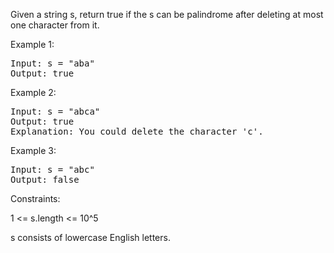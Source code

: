 Given a string s, return true if the s can be palindrome after deleting at most one character from it.

 

Example 1:
<pre>
Input: s = "aba"
Output: true
</pre>

Example 2:
<pre>
Input: s = "abca"
Output: true
Explanation: You could delete the character 'c'.
</pre>

Example 3:
<pre>
Input: s = "abc"
Output: false
</pre>

Constraints:

1 <= s.length <= 10^5

s consists of lowercase English letters.
